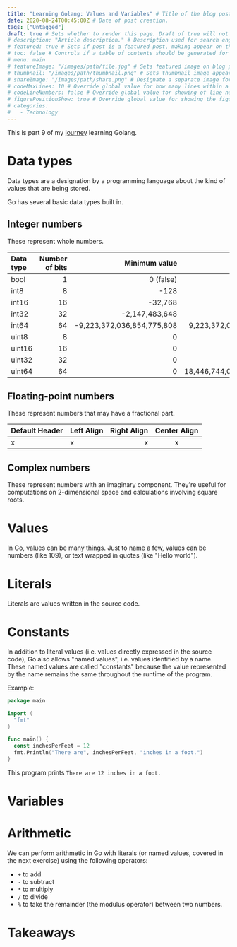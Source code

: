 ```yaml
---
title: "Learning Golang: Values and Variables" # Title of the blog post.
date: 2020-08-24T00:45:00Z # Date of post creation.
tags: ["Untagged"]
draft: true # Sets whether to render this page. Draft of true will not be rendered.
# description: "Article description." # Description used for search engine.
# featured: true # Sets if post is a featured post, making appear on the home page side bar.
# toc: false # Controls if a table of contents should be generated for first-level links automatically.
# menu: main
# featureImage: "/images/path/file.jpg" # Sets featured image on blog post.
# thumbnail: "/images/path/thumbnail.png" # Sets thumbnail image appearing inside card on homepage.
# shareImage: "/images/path/share.png" # Designate a separate image for social media sharing.
# codeMaxLines: 10 # Override global value for how many lines within a code block before auto-collapsing.
# codeLineNumbers: false # Override global value for showing of line numbers within code block.
# figurePositionShow: true # Override global value for showing the figure label.
# categories:
#   - Technology
---
```


This is part 9 of my [journey](/categories/learning-golang/) learning Golang.

# Data types

Data types are a designation by a programming language about the kind of values that are being stored.

Go has several basic data types built in.

## Integer numbers

These represent whole numbers.

| Data type | Number of bits | Minimum value              | Maximum value              |
| :-------- | -------------: | -------------------------: | -------------------------: |
| bool      | 1              | 0 (false)                  | 1 (true)                   |
| int8      | 8              | -128                       | 127                        |
| int16     | 16             | -32,768                    | 32,767                     |
| int32     | 32             | -2,147,483,648             | 2,147,483,647              |
| int64     | 64             | -9,223,372,036,854,775,808 | 9,223,372,036,854,775,807  |
| uint8     | 8              | 0                          | 255                        |
| uint16    | 16             | 0                          | 65,535                     |
| uint32    | 32             | 0                          | 4,294,967,295              |
| uint64    | 64             | 0                          | 18,446,744,073,709,551,615 |

## Floating-point numbers

These represent numbers that may have a fractional part.

| Default Header | Left Align | Right Align | Center Align |
| --- | :-- | --: | :-: |
| x | x | x | x |


## Complex numbers

These represent numbers with an imaginary component. They're useful for computations on 2-dimensional space and
calculations involving square roots.

# Values

In Go, values can be many things. Just to name a few, values can be numbers (like 109), or text wrapped in quotes (like "Hello world").

# Literals

Literals are values written in the source code.

# Constants

In addition to literal values (i.e. values directly expressed in the source code), Go also allows "named values", i.e.
values identified by a name. These named values are called "constants" because the value represented by the name remains
the same throughout the runtime of the program.

Example:

```go
package main

import (
  "fmt"
)

func main() {
  const inchesPerFeet = 12
  fmt.Println("There are", inchesPerFeet, "inches in a foot.")
}
```

This program prints `There are 12 inches in a foot.`

# Variables

# Arithmetic

We can perform arithmetic in Go with literals (or named values, covered in the next exercise) using the following operators:

- `+` to add
- `-` to subtract
- `*` to multiply
- `/` to divide
- `%` to take the remainder (the modulus operator) between two numbers.

# Takeaways

